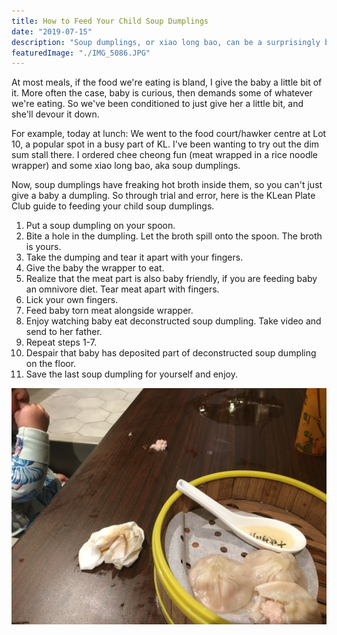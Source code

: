 ```yaml
---
title: How to Feed Your Child Soup Dumplings
date: "2019-07-15"
description: "Soup dumplings, or xiao long bao, can be a surprisingly baby-friendly food. Sadly, it may also end up on the floor."
featuredImage: "./IMG_5086.JPG"
---
```


At most meals, if the food we're eating is bland, I give the baby a little bit of it. More often the case, baby is curious, then demands some of whatever we're eating. So we've been conditioned to just give her a little bit, and she'll devour it down.

For example, today at lunch: We went to the food court/hawker centre at Lot 10, a popular spot in a busy part of KL. I've been wanting to try out the dim sum stall there. I ordered chee cheong fun (meat wrapped in a rice noodle wrapper) and some xiao long bao, aka soup dumplings.

Now, soup dumplings have freaking hot broth inside them, so you can't just give a baby a dumpling. So through trial and error, here is the KLean Plate Club guide to feeding your child soup dumplings.

1. Put a soup dumpling on your spoon.
2. Bite a hole in the dumpling. Let the broth spill onto the spoon. The broth is yours.
3. Take the dumping and tear it apart with your fingers.
4. Give the baby the wrapper to eat.
5. Realize that the meat part is also baby friendly, if you are feeding baby an omnivore diet. Tear meat apart with fingers.
6. Lick your own fingers.
7. Feed baby torn meat alongside wrapper.
8. Enjoy watching baby eat deconstructed soup dumpling. Take video and send to her father.
9. Repeat steps 1-7.
10. Despair that baby has deposited part of deconstructed soup dumpling on the floor.
11. Save the last soup dumpling for yourself and enjoy.

![Xiao long bao at Lot 10 Hutong, Kuala Lumpur](./IMG_5087.JPG)
